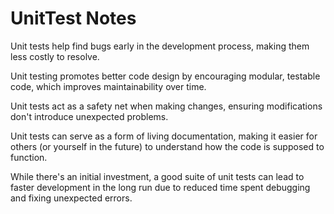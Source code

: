 # UnitTest Notes


Unit tests help find bugs early in the development process, making them less costly to resolve.

Unit testing promotes better code design by encouraging modular, testable code, which improves maintainability over time.

Unit tests act as a safety net when making changes, ensuring modifications don't introduce unexpected problems.

Unit tests can serve as a form of living documentation, making it easier for others (or yourself in the future) to understand how the code is supposed to function.

While there's an initial investment, a good suite of unit tests can lead to faster development in the long run due to reduced time spent debugging and fixing unexpected errors.
